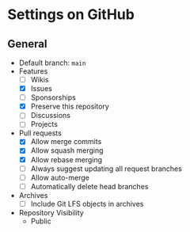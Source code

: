 # Settings on GitHub

## General

- Default branch: `main`
- Features
  - [ ] Wikis
  - [x] Issues
  - [ ] Sponsorships
  - [x] Preserve this repository
  - [ ] Discussions
  - [ ] Projects
- Pull requests
  - [x] Allow merge commits
  - [x] Allow squash merging
  - [x] Allow rebase merging
  - [ ] Always suggest updating all request branches
  - [ ] Allow auto-merge
  - [ ] Automatically delete head branches
- Archives
  - [ ] Include Git LFS objects in archives
- Repository Visibility
  - Public
